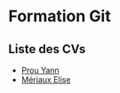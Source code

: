 # Formation Git

## Liste des CVs

- [Prou Yann](./cv/PROU_YANN.md)
- [Mériaux Elise](./cv/MERIAUX_ELISE.md)
